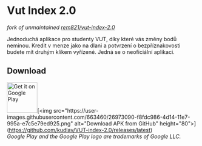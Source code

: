 # Vut Index 2.0

_fork of unmaintained [rem821/vut-index-2.0](https://gitlab.com/rem821/vut-index-2.0)_

Jednoduchá aplikace pro studenty VUT, díky které vás změny bodů neminou. Kredit v menze jako na dlani a potvrzení o bezpříznakovosti budete mít druhým klikem vyřízené. Jedná se o neoficiální aplikaci.

## Download
[<img src="https://play.google.com/intl/en_us/badges/images/generic/en_badge_web_generic.png" alt="Get it on Google Play" height="80">](https://play.google.com/store/apps/details?id=cz.kudlav.VUTIndex&utm_source=github&pcampaignid=pcampaignidMKT-Other-global-all-co-prtnr-py-PartBadge-Mar2515-1')[<img src="https://user-images.githubusercontent.com/663460/26973090-f8fdc986-4d14-11e7-995a-e7c5e79ed925.png" alt="Download APK from GitHub" height="80">](https://github.com/kudlav/VUT-index-2.0/releases/latest)  
*Google Play and the Google Play logo are trademarks of Google LLC.*
